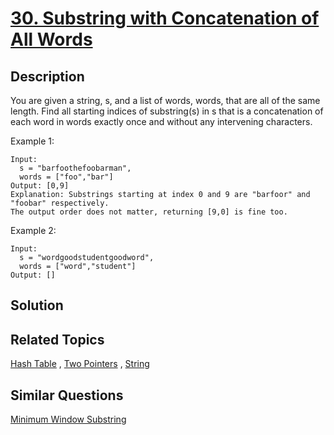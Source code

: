 # [30. Substring with Concatenation of All Words](https://leetcode.com/problems/substring-with-concatenation-of-all-words)

## Description

You are given a string, s, and a list of words, words, that are all of the same length. Find all starting indices of substring(s) in s that is a concatenation of each word in words exactly once and without any intervening characters.

Example 1:

```
Input:
  s = "barfoothefoobarman",
  words = ["foo","bar"]
Output: [0,9]
Explanation: Substrings starting at index 0 and 9 are "barfoor" and "foobar" respectively.
The output order does not matter, returning [9,0] is fine too.
```

Example 2:

```
Input:
  s = "wordgoodstudentgoodword",
  words = ["word","student"]
Output: []
```

## Solution



## Related Topics

[Hash Table](https://leetcode.com/tag/hash-table/) , [Two Pointers](https://leetcode.com/tag/two-pointers/) , [String](https://leetcode.com/tag/string/) 

## Similar Questions

[Minimum Window Substring](https://leetcode.com/problems/minimum-window-substring/)
